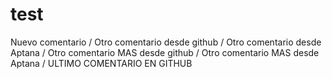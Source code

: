# test
Nuevo comentario /
Otro comentario desde github /
Otro comentario desde Aptana /
Otro comentario MAS desde github /
Otro comentario MAS desde Aptana /
ULTIMO COMENTARIO EN GITHUB
